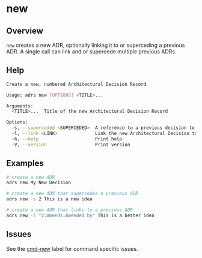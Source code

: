 # new

## Overview

`new` creates a new ADR, optionally linking it to or superceding a previous ADR. A single call can link
and or supercede multiple previous ADRs.

## Help

```sh
Create a new, numbered Architectural Decision Record

Usage: adrs new [OPTIONS] <TITLE>...

Arguments:
  <TITLE>...  Title of the new Architectural Decision Record

Options:
  -s, --superceded <SUPERCEDED>  A reference to a previous decision to supercede with this new one
  -l, --link <LINK>              Link the new Architectural Decision to a previous Architectural Decision Record
  -h, --help                     Print help
  -V, --version                  Print version
```

## Examples

```sh
# create a new ADR
adrs new My New Decision

# create a new ADR that supercedes a previous ADR
adrs new -s 2 This is a new idea

# create a new ADR that links to a previous ADR
adrs new -l "2:Amends:Amended by" This is a better idea
```

## Issues

See the [cmd-new](https://github.com/joshrotenberg/adrs/labels/cmd-new) label for command specific issues.
